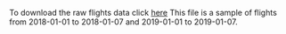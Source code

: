 To download the raw flights data click [here](https://drive.google.com/file/d/1oSSje-PiziHniF8jRfoUrEY20gTUC-xg/view?usp=sharing) This file is a sample of flights from 2018-01-01 to 2018-01-07 and 2019-01-01 to 2019-01-07.
